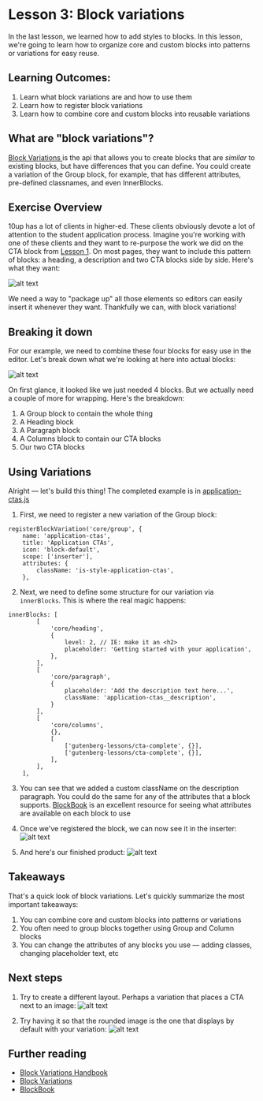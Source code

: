 # Lesson 3: Block variations

In the last lesson, we learned how to add styles to blocks. In this lesson, we're going to learn how to organize core and custom blocks into patterns or variations for easy reuse.

## Learning Outcomes:

1. Learn what block variations are and how to use them
2. Learn how to register block variations
3. Learn how to combine core and custom blocks into reusable variations


## What are "block variations"?
[Block Variations ](https://developer.wordpress.org/block-editor/reference-guides/block-api/block-variations/) is the api that allows you to create blocks that are _similar_ to existing blocks, but have differences that you can define. You could create a variation of the Group block, for example, that has different attributes, pre-defined classnames, and even InnerBlocks.

## Exercise Overview
10up has a lot of clients in higher-ed. These clients obviously devote a lot of attention to the student application process. Imagine you're working with one of these clients and they want to re-purpose the work we did on the CTA block from [Lesson 1](02-cta-lesson.md). On most pages, they want to include this pattern of blocks: a heading, a description and two CTA blocks side by side. Here's what they want:

![alt text](images/variations-block-cta-1.png "Block Variation, CTA block")

We need a way to "package up" all those elements so editors can easily insert it whenever they want. Thankfully we can, with block variations!

## Breaking it down
For our example, we need to combine these four blocks for easy use in the editor. Let's break down what we're looking at here into actual blocks:

![alt text](images/variations-block-cta-2.png "Block Variation breakdown")

On first glance, it looked like we just needed 4 blocks. But we actually need a couple of more for wrapping. Here's the breakdown:
1. A Group block to contain the whole thing
2. A Heading block
3. A Paragraph block
4. A Columns block to contain our CTA blocks
5. Our two CTA blocks

## Using Variations
Alright — let's build this thing! The completed example is in [application-ctas.js](../themes/10up-theme/includes/block-variations/application-ctas.js)
1. First, we need to register a new variation of the Group block:
```
registerBlockVariation('core/group', {
	name: 'application-ctas',
	title: 'Application CTAs',
	icon: 'block-default',
	scope: ['inserter'],
	attributes: {
		className: 'is-style-application-ctas',
	},
```
2. Next, we need to define some structure for our variation via `innerBlocks`. This is where the real magic happens:
```
innerBlocks: [
		[
			'core/heading',
			{
				level: 2, // IE: make it an <h2>
				placeholder: 'Getting started with your application',
			},
		],
		[
			'core/paragraph',
			{
				placeholder: 'Add the description text here...',
				className: 'application-ctas__description',
			}
		],
		[
			'core/columns',
			{},
			[
				['gutenberg-lessons/cta-complete', {}],
				['gutenberg-lessons/cta-complete', {}],
			],
		],
	],
```

3. You can see that we added a custom className on the description paragraph. You could do the same for any of the attributes that a block supports. [BlockBook](https://youknowriad.github.io/blockbook/block/) is an excellent resource for seeing what attributes are available on each block to use

4. Once we've registered the block, we can now see it in the inserter:
![alt text](images/applications-cta-inserter.png "CTA block inserter")

5. And here's our finished product:
![alt text](images/applications-cta-blank.png "CTA block inserter")



## Takeaways
That's a quick look of block variations. Let's quickly summarize the most important takeaways:

1. You can combine core and custom blocks into patterns or variations
2. You often need to group blocks together using Group and Column blocks
3. You can change the attributes of any blocks you use — adding classes, changing placeholder text, etc


## Next steps
1. Try to create a different layout. Perhaps a variation that places a CTA next to an image:
![alt text](images/variations-block-next-steps-1.png "CTA + image")

2. Try having it so that the rounded image is the one that displays by default with your variation:
![alt text](images/variations-block-next-steps-2.png "CTA + image rounded")


## Further reading
* [Block Variations Handbook](https://developer.wordpress.org/block-editor/reference-guides/block-api/block-variations/)
* [Block Variations](https://css-tricks.com/how-to-use-block-variations-in-wordpress/)
* [BlockBook](https://youknowriad.github.io/blockbook/block/)
